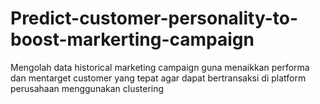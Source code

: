 # Predict-customer-personality-to-boost-markerting-campaign
Mengolah data historical marketing campaign guna menaikkan performa dan mentarget customer yang tepat agar dapat bertransaksi di platform perusahaan menggunakan clustering
